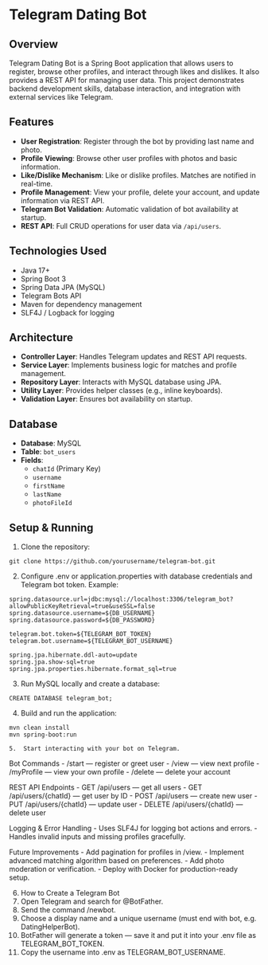 # Telegram Dating Bot

## Overview
Telegram Dating Bot is a Spring Boot application that allows users to register, browse other profiles, and interact through likes and dislikes. It also provides a REST API for managing user data. This project demonstrates backend development skills, database interaction, and integration with external services like Telegram.

## Features
- **User Registration**: Register through the bot by providing last name and photo.  
- **Profile Viewing**: Browse other user profiles with photos and basic information.  
- **Like/Dislike Mechanism**: Like or dislike profiles. Matches are notified in real-time.  
- **Profile Management**: View your profile, delete your account, and update information via REST API.  
- **Telegram Bot Validation**: Automatic validation of bot availability at startup.  
- **REST API**: Full CRUD operations for user data via `/api/users`.

## Technologies Used
- Java 17+  
- Spring Boot 3  
- Spring Data JPA (MySQL)  
- Telegram Bots API  
- Maven for dependency management  
- SLF4J / Logback for logging

## Architecture
- **Controller Layer**: Handles Telegram updates and REST API requests.  
- **Service Layer**: Implements business logic for matches and profile management.  
- **Repository Layer**: Interacts with MySQL database using JPA.  
- **Utility Layer**: Provides helper classes (e.g., inline keyboards).  
- **Validation Layer**: Ensures bot availability on startup.

## Database
- **Database**: MySQL  
- **Table**: `bot_users`  
- **Fields**:  
  - `chatId` (Primary Key)  
  - `username`  
  - `firstName`  
  - `lastName`  
  - `photoFileId`

## Setup & Running
1. Clone the repository:
```
git clone https://github.com/yourusername/telegram-bot.git
```

2. Configure .env or application.properties with database credentials and Telegram bot token. Example:
```
spring.datasource.url=jdbc:mysql://localhost:3306/telegram_bot?allowPublicKeyRetrieval=true&useSSL=false
spring.datasource.username=${DB_USERNAME}
spring.datasource.password=${DB_PASSWORD}

telegram.bot.token=${TELEGRAM_BOT_TOKEN}
telegram.bot.username=${TELEGRAM_BOT_USERNAME}

spring.jpa.hibernate.ddl-auto=update
spring.jpa.show-sql=true
spring.jpa.properties.hibernate.format_sql=true
```
3.	Run MySQL locally and create a database:
```
CREATE DATABASE telegram_bot;
```
4.	Build and run the application:
```
mvn clean install
mvn spring-boot:run
```
	5.	Start interacting with your bot on Telegram.

Bot Commands
	- /start — register or greet user
	- /view — view next profile
	- /myProfile — view your own profile
	- /delete — delete your account

REST API Endpoints
	- GET /api/users — get all users
	- GET /api/users/{chatId} — get user by ID
	- POST /api/users — create new user
	- PUT /api/users/{chatId} — update user
	- DELETE /api/users/{chatId} — delete user

Logging & Error Handling
	- Uses SLF4J for logging bot actions and errors.
	- Handles invalid inputs and missing profiles gracefully.

Future Improvements
	- Add pagination for profiles in /view.
	- Implement advanced matching algorithm based on preferences.
	- Add photo moderation or verification.
	- Deploy with Docker for production-ready setup.

6. How to Create a Telegram Bot
 1. Open Telegram and search for @BotFather.
 2. Send the command /newbot.
 3. Choose a display name and a unique username (must end with bot, e.g. DatingHelperBot).
 4. BotFather will generate a token — save it and put it into your .env file as TELEGRAM_BOT_TOKEN.
 5. Copy the username into .env as TELEGRAM_BOT_USERNAME.
